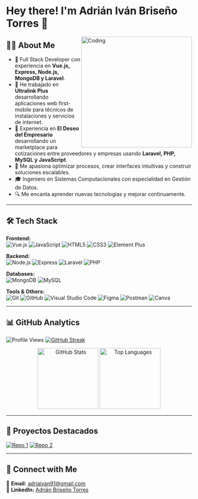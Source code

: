 # Hey there! I'm Adrián Iván Briseño Torres 👋

<img align="right" alt="Coding" width="300" src="https://cdn.dribbble.com/users/1162077/screenshots/3848914/programmer.gif">

## 🧑‍💻 About Me
- 🚀 Full Stack Developer con experiencia en **Vue.js, Express, Node.js, MongoDB y Laravel**.  
- 💼 He trabajado en **Ultralink Plus** desarrollando aplicaciones web first-mobile para técnicos de instalaciones y servicios de internet.  
- 💼 Experiencia en **El Deseo del Empresario** desarrollando un marketplace para cotizaciones entre proveedores y empresas usando **Laravel, PHP, MySQL y JavaScript**.  
- 🎯 Me apasiona optimizar procesos, crear interfaces intuitivas y construir soluciones escalables.  
- 🎓 Ingeniero en Sistemas Computacionales con especialidad en Gestión de Datos.  
- 🔍 Me encanta aprender nuevas tecnologías y mejorar continuamente.  

---

## 🛠 Tech Stack

**Frontend:**  
![Vue.js](https://img.shields.io/badge/Vue.js-4FC08D?style=for-the-badge&logo=vue.js&logoColor=white)
![JavaScript](https://img.shields.io/badge/JavaScript-F7DF1E?style=for-the-badge&logo=javascript&logoColor=black)
![HTML5](https://img.shields.io/badge/HTML5-E34F26?style=for-the-badge&logo=html5&logoColor=white)
![CSS3](https://img.shields.io/badge/CSS3-1572B6?style=for-the-badge&logo=css3&logoColor=white)
![Element Plus](https://img.shields.io/badge/Element%20Plus-409EFF?style=for-the-badge)

**Backend:**  
![Node.js](https://img.shields.io/badge/Node.js-339933?style=for-the-badge&logo=node.js&logoColor=white)
![Express](https://img.shields.io/badge/Express-000000?style=for-the-badge&logo=express&logoColor=white)
![Laravel](https://img.shields.io/badge/Laravel-FF2D20?style=for-the-badge&logo=laravel&logoColor=white)
![PHP](https://img.shields.io/badge/PHP-777BB4?style=for-the-badge&logo=php&logoColor=white)

**Databases:**  
![MongoDB](https://img.shields.io/badge/MongoDB-47A248?style=for-the-badge&logo=mongodb&logoColor=white)
![MySQL](https://img.shields.io/badge/MySQL-4479A1?style=for-the-badge&logo=mysql&logoColor=white)

**Tools & Others:**  
![Git](https://img.shields.io/badge/Git-F05032?style=for-the-badge&logo=git&logoColor=white)
![GitHub](https://img.shields.io/badge/GitHub-181717?style=for-the-badge&logo=github&logoColor=white)
![Visual Studio Code](https://img.shields.io/badge/VS%20Code-007ACC?style=for-the-badge&logo=visualstudiocode&logoColor=white)
![Figma](https://img.shields.io/badge/Figma-F24E1E?style=for-the-badge&logo=figma&logoColor=white)
![Postman](https://img.shields.io/badge/Postman-FF6C37?style=for-the-badge&logo=postman&logoColor=white)
![Canva](https://img.shields.io/badge/Canva-00C4CC?style=for-the-badge&logo=canva&logoColor=white)

---

## 📊 GitHub Analytics

![Profile Views](https://komarev.com/ghpvc/?username=Adrian0107&color=blue)
[![GitHub Streak](https://github-readme-streak-stats.herokuapp.com/?user=Adrian0107&theme=radical)](https://git.io/streak-stats)

<p align="center">
  <img src="https://github-readme-stats.vercel.app/api?username=Adrian0107&show_icons=true&theme=radical" alt="GitHub Stats" height="165"/>
  <img src="https://github-readme-stats.vercel.app/api/top-langs/?username=Adrian0107&layout=compact&theme=radical" alt="Top Languages" height="165"/>
</p>

---

## 📌 Proyectos Destacados
[![Repo 1](https://github-readme-stats.vercel.app/api/pin/?username=Adrian0107&repo=nombre-repo&theme=radical)](https://github.com/Adrian0107/nombre-repo)
[![Repo 2](https://github-readme-stats.vercel.app/api/pin/?username=Adrian0107&repo=nombre-repo&theme=radical)](https://github.com/Adrian0107/nombre-repo)

---

## 🤝 Connect with Me
📧 **Email:** [adriaivan91@gmail.com](mailto:adriaivan91@gmail.com)  
💼 **LinkedIn:** [Adrián Briseño Torres](https://www.linkedin.com/in/adrian-brise%C3%B1o-torres-067393241/)  
